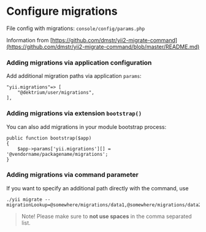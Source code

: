 Configure migrations
====================

File config with migrations: `console/config/params.php`

Information from [https://github.com/dmstr/yii2-migrate-command](https://github.com/dmstr/yii2-migrate-command/blob/master/README.md)

### Adding migrations via application configuration

Add additional migration paths via application `params`:

```
"yii.migrations"=> [
    "@dektrium/user/migrations",
],
```

### Adding migrations via extension `bootstrap()`

You can also add migrations in your module bootstrap process:

```
public function bootstrap($app)
{
    $app->params['yii.migrations'][] = '@vendorname/packagename/migrations';
}
```

### Adding migrations via command parameter

If you want to specify an additional path directly with the command, use

```
./yii migrate --migrationLookup=@somewhere/migrations/data1,@somewhere/migrations/data2
```

> Note! Please make sure to **not use spaces** in the comma separated list.